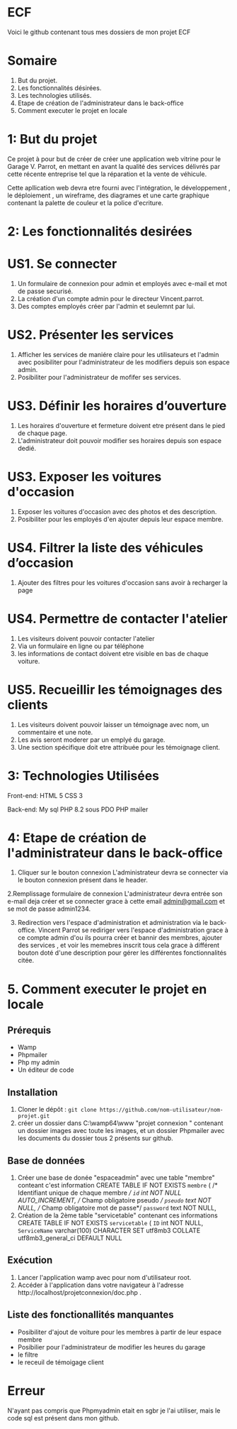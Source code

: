 # ECF
Voici le github contenant tous mes dossiers de mon projet ECF

# Somaire
1. But du projet.
2. Les fonctionnalités désirées.
3. Les technologies utilisés.
4. Etape de création de l'administrateur dans le back-office
5. Comment executer le projet en locale


#  1: But du projet

Ce projet à pour but de créer  de créer une application web vitrine pour le Garage V. Parrot,
en mettant en avant la qualité des services délivrés par cette récente entreprise tel que la réparation et la vente de véhicule.

Cette apllication web devra etre fourni avec  l'intégration, le développement , le déploiement , un wireframe, des diagrames et une carte graphique contenant la palette de couleur et la police d'ecriture.

# 2: Les fonctionnalités desirées

#  US1. Se connecter
1. Un formulaire de connexion pour admin et employés avec e-mail et mot de passe securisé.
2. La création d'un compte admin pour le directeur Vincent.parrot.
3. Des comptes employés créer par l'admin et seulemnt par lui.

 # US2. Présenter les services
1. Afficher les services de maniére claire pour les utilisateurs et l'admin avec posibiliter pour l'administrateur de les modifiers depuis son espace admin.
2. Posibiliter pour l'administrateur de mofifer ses services.

 # US3. Définir les horaires d’ouverture
1. Les horaires d'ouverture et fermeture doivent etre présent dans le pied de chaque page.
2. L'administrateur doit pouvoir modifier ses horaires depuis son espace dedié.


#  US3. Exposer les voitures d'occasion
1. Exposer les voitures d'occasion avec des photos et des description.
2. Posibiliter pour les employés d'en ajouter depuis leur espace membre.

#  US4. Filtrer la liste des véhicules d’occasion
1. Ajouter des filtres pour les voitures d'occasion sans avoir à recharger la page

 #  US4. Permettre de contacter l'atelier
1. Les visiteurs doivent pouvoir contacter l'atelier
2. Via un formulaire en ligne ou par téléphone
3. les informations de contact doivent etre visible en bas de chaque voiture.

 #  US5. Recueillir les témoignages des clients
1. Les visiteurs doivent pouvoir laisser un témoignage avec nom, un commentaire et une note.
2. Les avis seront moderer par un emplyé du garage.
3. Une section spécifique doit etre attribuée pour les témoignage client.

# 3: Technologies Utilisées
Front-end:
    HTML 5
    CSS 3

Back-end:
    My sql
    PHP 8.2 sous PDO
    PHP mailer

# 4: Etape de création de l'administrateur dans le back-office

1. Cliquer sur le bouton connexion
   L'administrateur devra se connecter via le bouton connexion présent dans le header.

2.Remplissage formulaire de connexion
L'administrateur devra entrée son e-mail deja créer et se connecter grace à cette email admin@gmail.com et se mot de passe admin1234.

3. Redirection vers l'espace d'administration et administration via le back-office.
Vincent Parrot se rediriger vers l'espace d'administration grace à ce compte admin d'ou ils pourra créer et bannir des membres, ajouter des services , et voir les memebres inscrit tous cela grace à différent bouton doté d'une description pour gérer les différentes fonctionnalités citée.

# 5. Comment executer le projet en locale


## Prérequis
- Wamp
- Phpmailer
- Php my admin
- Un éditeur de code

## Installation
1. Cloner le dépôt : `git clone https://github.com/nom-utilisateur/nom-projet.git`
2. créer un dossier dans C:\wamp64\www  "projet connexion " contenant un dossier images avec toute les images, et un dossier Phpmailer avec les documents du dossier tous 2 présents sur github.


 
## Base de données
1. Créer une base de donée "espaceadmin" avec une table "membre" conteant c'est information CREATE TABLE IF NOT EXISTS `membre` (
/* Identifiant unique de chaque membre */
  `id` int NOT NULL AUTO_INCREMENT,
  /* Champ obligatoire pseudo */
  `pseudo` text NOT NULL,
  /* Champ obligatoire mot de passe*/
  `password` text NOT NULL,
2. Création de la 2ème table "servicetable" contenant ces informations CREATE TABLE IF NOT EXISTS `servicetable` (
  `ID` int NOT NULL,
  `ServiceName` varchar(100) CHARACTER SET utf8mb3 COLLATE utf8mb3_general_ci DEFAULT NULL


## Exécution
1. Lancer l'application wamp avec pour nom d'utilisateur root.
2. Accéder à l'application dans votre navigateur à l'adresse http://localhost/projetconnexion/doc.php .


## Liste des fonctionallités manquantes 
- Posibiliter d'ajout de voiture pour les membres à partir de leur espace membre
- Posibilier pour l'administrateur de modifier les heures du garage
- le filtre
- le receuil de témoigage client

# Erreur
N'ayant pas compris que Phpmyadmin etait en sgbr je l'ai utiliser, mais le code sql est présent dans mon github.
  
    



